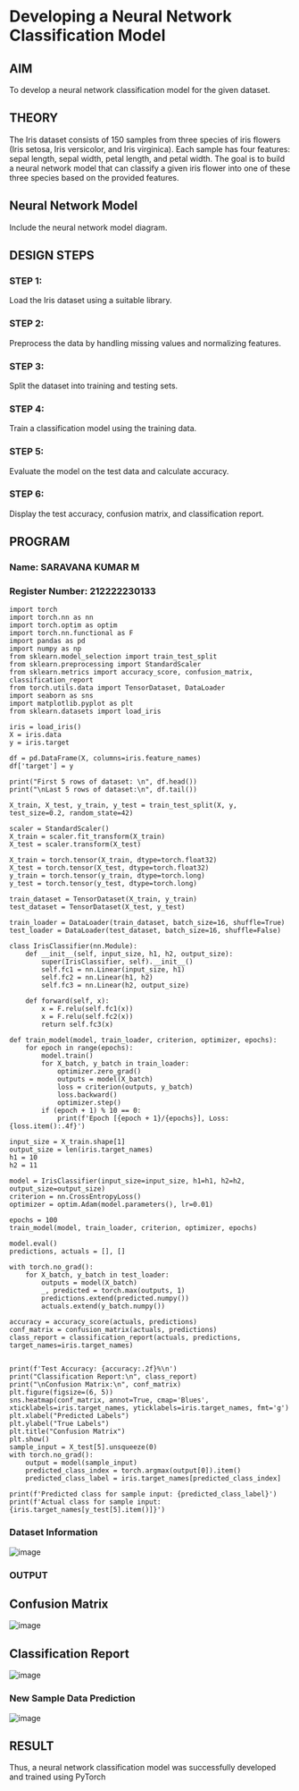# Developing a Neural Network Classification Model

## AIM
To develop a neural network classification model for the given dataset.

## THEORY
The Iris dataset consists of 150 samples from three species of iris flowers (Iris setosa, Iris versicolor, and Iris virginica). Each sample has four features: sepal length, sepal width, petal length, and petal width. The goal is to build a neural network model that can classify a given iris flower into one of these three species based on the provided features.

## Neural Network Model
Include the neural network model diagram.

## DESIGN STEPS
### STEP 1: 
Load the Iris dataset using a suitable library.

### STEP 2: 

Preprocess the data by handling missing values and normalizing features.

### STEP 3: 

Split the dataset into training and testing sets.

### STEP 4: 

Train a classification model using the training data.

### STEP 5: 

Evaluate the model on the test data and calculate accuracy.

### STEP 6: 

Display the test accuracy, confusion matrix, and classification report.



## PROGRAM

### Name: SARAVANA KUMAR M

### Register Number: 212222230133

```
import torch
import torch.nn as nn
import torch.optim as optim
import torch.nn.functional as F
import pandas as pd
import numpy as np
from sklearn.model_selection import train_test_split
from sklearn.preprocessing import StandardScaler
from sklearn.metrics import accuracy_score, confusion_matrix, classification_report
from torch.utils.data import TensorDataset, DataLoader
import seaborn as sns
import matplotlib.pyplot as plt
from sklearn.datasets import load_iris

iris = load_iris()
X = iris.data
y = iris.target

df = pd.DataFrame(X, columns=iris.feature_names)
df['target'] = y

print("First 5 rows of dataset: \n", df.head())
print("\nLast 5 rows of dataset:\n", df.tail())

X_train, X_test, y_train, y_test = train_test_split(X, y, test_size=0.2, random_state=42)

scaler = StandardScaler()
X_train = scaler.fit_transform(X_train)
X_test = scaler.transform(X_test)

X_train = torch.tensor(X_train, dtype=torch.float32)
X_test = torch.tensor(X_test, dtype=torch.float32)
y_train = torch.tensor(y_train, dtype=torch.long)
y_test = torch.tensor(y_test, dtype=torch.long)

train_dataset = TensorDataset(X_train, y_train)
test_dataset = TensorDataset(X_test, y_test)

train_loader = DataLoader(train_dataset, batch_size=16, shuffle=True)
test_loader = DataLoader(test_dataset, batch_size=16, shuffle=False)

class IrisClassifier(nn.Module):
    def __init__(self, input_size, h1, h2, output_size):
        super(IrisClassifier, self).__init__()
        self.fc1 = nn.Linear(input_size, h1)
        self.fc2 = nn.Linear(h1, h2)
        self.fc3 = nn.Linear(h2, output_size)

    def forward(self, x):
        x = F.relu(self.fc1(x))
        x = F.relu(self.fc2(x))
        return self.fc3(x)

def train_model(model, train_loader, criterion, optimizer, epochs):
    for epoch in range(epochs):
        model.train()
        for X_batch, y_batch in train_loader:
            optimizer.zero_grad()
            outputs = model(X_batch)
            loss = criterion(outputs, y_batch)
            loss.backward()
            optimizer.step()
        if (epoch + 1) % 10 == 0:
            print(f'Epoch [{epoch + 1}/{epochs}], Loss: {loss.item():.4f}')

input_size = X_train.shape[1]
output_size = len(iris.target_names)
h1 = 10
h2 = 11

model = IrisClassifier(input_size=input_size, h1=h1, h2=h2, output_size=output_size)
criterion = nn.CrossEntropyLoss()
optimizer = optim.Adam(model.parameters(), lr=0.01)

epochs = 100
train_model(model, train_loader, criterion, optimizer, epochs)

model.eval()
predictions, actuals = [], []

with torch.no_grad():
    for X_batch, y_batch in test_loader:
        outputs = model(X_batch)
        _, predicted = torch.max(outputs, 1)
        predictions.extend(predicted.numpy())
        actuals.extend(y_batch.numpy())

accuracy = accuracy_score(actuals, predictions)
conf_matrix = confusion_matrix(actuals, predictions)
class_report = classification_report(actuals, predictions, target_names=iris.target_names)


print(f'Test Accuracy: {accuracy:.2f}%\n')
print("Classification Report:\n", class_report)
print("\nConfusion Matrix:\n", conf_matrix)
plt.figure(figsize=(6, 5))
sns.heatmap(conf_matrix, annot=True, cmap='Blues', xticklabels=iris.target_names, yticklabels=iris.target_names, fmt='g')
plt.xlabel("Predicted Labels")
plt.ylabel("True Labels")
plt.title("Confusion Matrix")
plt.show()
sample_input = X_test[5].unsqueeze(0)
with torch.no_grad():
    output = model(sample_input)
    predicted_class_index = torch.argmax(output[0]).item()
    predicted_class_label = iris.target_names[predicted_class_index]

print(f'Predicted class for sample input: {predicted_class_label}')
print(f'Actual class for sample input: {iris.target_names[y_test[5].item()]}')
```

### Dataset Information
![image](https://github.com/user-attachments/assets/dc0e5eda-9d0b-464b-8f3a-4f1d6e4f98d5)

### OUTPUT

## Confusion Matrix
![image](https://github.com/user-attachments/assets/51f8c2e9-ab55-4da2-b636-7cc10055db33)

## Classification Report
![image](https://github.com/user-attachments/assets/51b5a1b4-069c-4619-9abf-9b4d1f350692)

### New Sample Data Prediction
![image](https://github.com/user-attachments/assets/912c0622-49ec-471d-aee1-1629e5086ffc)

## RESULT
Thus, a neural network classification model was successfully developed and trained using PyTorch
